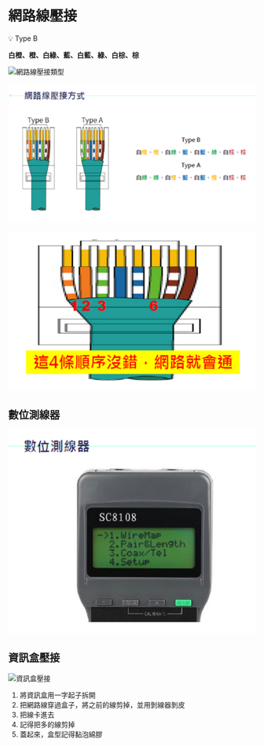 # 網路線壓接

<aside>
💡 Type B

**白橙、橙、白綠、藍、白藍、綠、白棕、棕**

</aside>

![網路線壓接類型](./網路線壓接類型.png)

![網路線壓接方式](./網路線壓接方式.png) 

![網路就會通](./網路就會通.png)

## 數位測線器

![數位測線器](./數位測線器.png)

## 資訊盒壓接

![資訊盒壓接](./資訊盒壓接.png)

1. 將資訊盒用一字起子拆開
2. 把網路線穿過盒子，將之前的線剪掉，並用剝線器剝皮
3. 把線卡進去
4. 記得把多的線剪掉
5. 蓋起來，盒型記得黏泡綿膠
